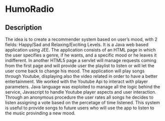 # HumoRadio

## Description
The idea is to create a recommender system based on user’s mood, with 2 fields: Happy/Sad and Relaxing/Exciting Levels. 
It is a Java web based application using JEE. The application consists of an HTML page in which the user specifies a genre, if he wants, and a specific mood
or he leaves it indifferent. In another HTML5 page a servlet will manage requests coming from the first page and will provide user the playlist to listen or will let the
user come back to change his mood.
The application will play songs through Youtube, displaying also the video related in order to have a better entertainment. We worked with the Youtube Api to
interact with player parameters.
Java language was exploited to manage all the logic behind the service, Javascript to handle Youtube player aspects and user interaction.
Through an anonymous procedure the user rates all songs he decides to listen assigning a vote based on the percetage of time listened. This system
is useful to provide songs to future users who will use the app to listen to the music provinding a new mood.
